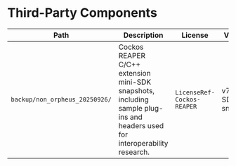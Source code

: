 <!-- SPDX-License-Identifier: MIT -->
# Third-Party Components

| Path | Description | License | Version | Upstream |
| ---- | ----------- | ------- | ------- | -------- |
| `backup/non_orpheus_20250926/` | Cockos REAPER C/C++ extension mini-SDK snapshots, including sample plug-ins and headers used for interoperability research. | `LicenseRef-Cockos-REAPER` | v7.42 SDK snapshot | https://github.com/justinfrankel/reaper-sdk |
